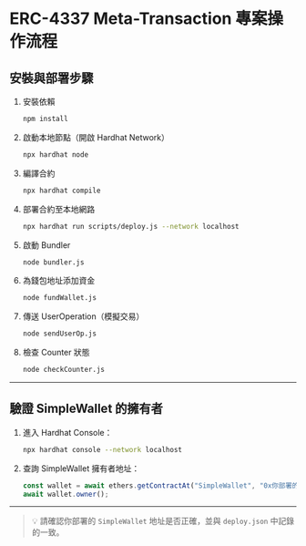 # ERC-4337 Meta-Transaction 專案操作流程

## 安裝與部署步驟

1. 安裝依賴
   ```bash
   npm install
   ```

2. 啟動本地節點（開啟 Hardhat Network）
   ```bash
   npx hardhat node
   ```

3. 編譯合約
   ```bash
   npx hardhat compile
   ```

4. 部署合約至本地網路
   ```bash
   npx hardhat run scripts/deploy.js --network localhost
   ```

5. 啟動 Bundler
   ```bash
   node bundler.js
   ```

6. 為錢包地址添加資金
   ```bash
   node fundWallet.js
   ```

7. 傳送 UserOperation（模擬交易）
   ```bash
   node sendUserOp.js
   ```

8. 檢查 Counter 狀態
   ```bash
   node checkCounter.js
   ```

---

## 驗證 SimpleWallet 的擁有者

1. 進入 Hardhat Console：
   ```bash
   npx hardhat console --network localhost
   ```

2. 查詢 SimpleWallet 擁有者地址：
   ```js
   const wallet = await ethers.getContractAt("SimpleWallet", "0x你部署的SimpleWallet地址");
   await wallet.owner();
   ```

---

> 💡 請確認你部署的 `SimpleWallet` 地址是否正確，並與 `deploy.json` 中記錄的一致。
